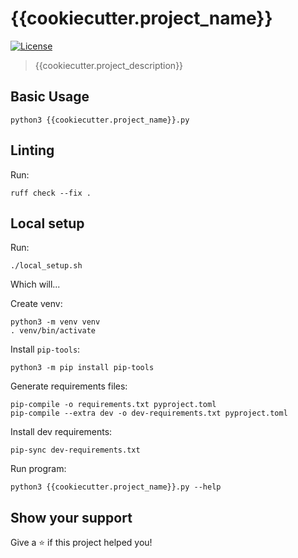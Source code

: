 # {{cookiecutter.project_name}}
[![License](https://img.shields.io/badge/License-Apache%202.0-blue.svg)](./LICENSE)

> {{cookiecutter.project_description}}

## Basic Usage

```
python3 {{cookiecutter.project_name}}.py
```

## Linting

Run:
```
ruff check --fix .
```

## Local setup

Run:
```
./local_setup.sh
```

Which will...

Create venv:
```
python3 -m venv venv
. venv/bin/activate
```

Install `pip-tools`:
```
python3 -m pip install pip-tools
```

Generate requirements files:
```
pip-compile -o requirements.txt pyproject.toml
pip-compile --extra dev -o dev-requirements.txt pyproject.toml
```

Install dev requirements:
```
pip-sync dev-requirements.txt
```

Run program:
```
python3 {{cookiecutter.project_name}}.py --help
```

## Show your support

Give a ⭐️ if this project helped you!

